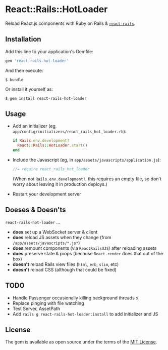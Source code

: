 # React::Rails::HotLoader

Reload React.js components with Ruby on Rails & [`react-rails`](http://github.com/reactjs/react-rails).

## Installation

Add this line to your application's Gemfile:

```ruby
gem 'react-rails-hot-loader'
```

And then execute:

    $ bundle

Or install it yourself as:

    $ gem install react-rails-hot-loader

## Usage

- Add an initializer (eg, `app/config/initializers/react_rails_hot_loader.rb`):

  ```ruby
  if Rails.env.development?
    React::Rails::HotLoader.start()
  end
  ```

- Include the Javascript (eg, in `app/assets/javascripts/application.js`):

  ```js
  //= require react_rails_hot_loader
  ```

  (When not `Rails.env.development?`, this requires an empty file, so don't worry about leaving it in production deploys.)

- Restart your development server

## Doeses & Doesn'ts

`react-rails-hot-loader` ...

- __does__ set up a WebSocket server & client
- __does__ reload JS assets when they change (from `/app/assets/javascripts/*.js*`)
- __does__ remount components (via `ReactRailsUJS`) after reloading assets
- __does__ preserve state & props (because `React.render` does that out of the box)
- __doesn't__ reload Rails view files (`html`, `erb`, `slim`, etc)
- __doesn't__ reload CSS (although that could be fixed)

## TODO

- Handle Passenger occasionally killing background threads :(
- Replace pinging with file watching
- Test Server, AssetPath
- Add `rails g react-rails-hot-loader:install` to add initializer and JS

## License

The gem is available as open source under the terms of the [MIT License](http://opensource.org/licenses/MIT).

